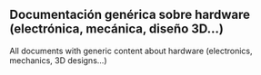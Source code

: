 Documentación genérica sobre hardware (electrónica, mecánica, diseño 3D...)
-----------------------------------------------------------------------------------------
All documents with generic content about hardware (electronics, mechanics, 3D designs...)
